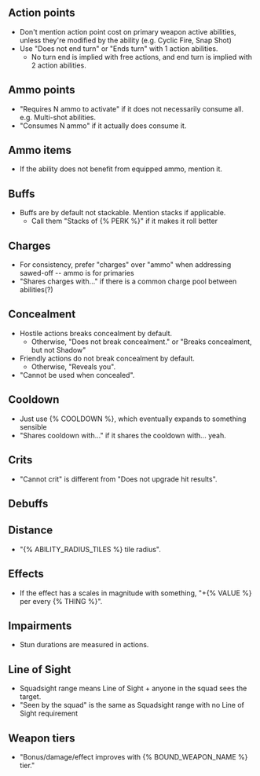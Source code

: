 ## Action points
* Don't mention action point cost on primary weapon active abilities, unless they're modified by the ability (e.g. Cyclic Fire, Snap Shot)
* Use "Does not end turn" or "Ends turn" with 1 action abilities.
  * No turn end is implied with free actions, and end turn is implied with 2 action abilities.

## Ammo points
* "Requires N ammo to activate" if it does not necessarily consume all. e.g. Multi-shot abilities.
* "Consumes N ammo" if it actually does consume it.

## Ammo items
* If the ability does not benefit from equipped ammo, mention it.

## Buffs
* Buffs are by default not stackable. Mention stacks if applicable.
  * Call them "Stacks of {% PERK %}" if it makes it roll better

## Charges
* For consistency, prefer "charges" over "ammo" when addressing sawed-off -- ammo is for primaries
* "Shares charges with..." if there is a common charge pool between abilities(?)

## Concealment
* Hostile actions breaks concealment by default.
  * Otherwise, "Does not break concealment." or "Breaks concealment, but not Shadow"
* Friendly actions do not break concealment by default.
  * Otherwise, "Reveals you".
* "Cannot be used when concealed".

## Cooldown
* Just use {% COOLDOWN %}, which eventually expands to something sensible
* "Shares cooldown with..." if it shares the cooldown with... yeah.

## Crits
* "Cannot crit" is different from "Does not upgrade hit results".

## Debuffs

## Distance
* "{% ABILITY_RADIUS_TILES %} tile radius".

## Effects
* If the effect has a scales in magnitude with something, "+{% VALUE %} per every {% THING %}".

## Impairments
* Stun durations are measured in actions.

## Line of Sight
* Squadsight range means Line of Sight + anyone in the squad sees the target.
* "Seen by the squad" is the same as Squadsight range with no Line of Sight requirement

## Weapon tiers
* "Bonus/damage/effect improves with {% BOUND_WEAPON_NAME %} tier."

